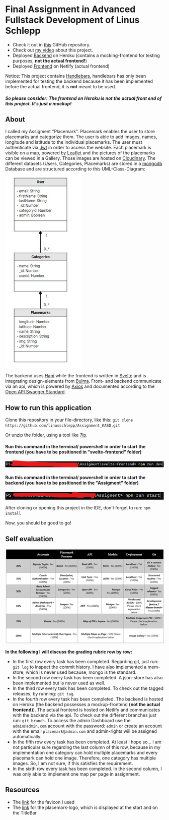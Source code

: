 # Final Assignment in Advanced Fullstack Development of Linus Schlepp 


* Check it out in [this](https://github.com/linusschlepp/Assignment_KASD) GitHub repository. <br>
* Check out [my video](https://www.youtube.com/watch?v=ve4w8w2bVUw&ab_channel=LinusSchlepp) about this project.
* Deployed [Backend](https://polar-bayou-58717.herokuapp.com) on Heroku (contains a mocking-frontend for testing purposes, **not the actual frontend!**)
* Deployed [Frontend](https://timely-crisp-7c2172.netlify.app) on Netlify (actual frontend)

 Notice: This project contains [Handlebars](https://handlebarsjs.com/), handlebars has only been implemented for testing the backend because it has been implemented before the actual frontend, it is **not** meant to be used.
##### So please consider: The frontend on Heroku is not the actual front end of this project. It's just a mockup!

## About

I called my Assigment "Placemark". Placemark enables the user to store placemarks and categorize them. The user is able to add images, names,
longitude and latitude to the individual placemarks. The user must authenticate via [Jwt](https://jwt.io/) in order to access the website. Each placemark is visible on a map, powered by [Leaflet](https://leafletjs.com/) and the pictures of the placemarks can be viewed in a Gallery. 
Those images are hosted on [Cloudinary](https://cloudinary.com/). The different datasets (Users, Categories, Placemarks) are stored in a [mongodb](https://www.mongodb.com/cloud/atlas/lp/try2-de?utm_source=google&utm_campaign=gs_emea_germany_search_core_brand_atlas_desktop&utm_term=mongodb&utm_medium=cpc_paid_search&utm_ad=e&utm_ad_campaign_id=12212624524&adgroup=115749704783&gclid=CjwKCAjw77WVBhBuEiwAJ-YoJLefdXwJTXGPbzm2Jx-LqjGXi4lQbZ_K4sKP8Xt6PYSBFs7RzEDIThoCRB8QAvD_BwE)
Database and are structured according to this UML-Class-Diagram: <br>
![](https://github.com/linusschlepp/Assignment_KASD/blob/master/svelte-frontend/src/assets/uml_diagramm.jpg)


The backend uses [Hapi](https://hapi.dev/) while the frontend is written in [Svelte](https://svelte.dev/) and is integrating design-elements from [Bulma](https://bulma.io/). Front- and backend communicate via an api, which is powered by [Axios](https://github.com/axios/axios)
and documented according to the [Open API Swagger Standard](https://www.openapis.org/).



## How to run this application 

Clone this repository in your file-directory, like this: ``git clone https://github.com/linusschlepp/Assignment_KASD.git``

Or unzip the folder, using a tool like [7ip](https://www.7-zip.de/).

#### Run this command in the terminal/ powershell in order to start the frontend (you have to be positioned in "svelte-frontend" folder)
![](https://github.com/linusschlepp/Assignment_KASD/blob/master/svelte-frontend/src/assets/start_frontend.jpg)

#### Run this command in the terminal/ powershell in order to start the backend (you have to be positioned in the "Assigment" folder)
![](https://github.com/linusschlepp/Assignment_KASD/blob/master/svelte-frontend/src/assets/start_backend.jpg)

After cloning or opening this project in the IDE, don't forget to run: ``npm install``

Now, you should be good to go!

## Self evaluation
![](https://github.com/linusschlepp/Assignment_KASD/blob/master/svelte-frontend/src/assets/grading_rubric.jpg)

**In the following I will discuss the grading rubric row by row:**

* In the first row every task has been completed. Regarding git, just run: ``git log`` to inspect the commit history. I have also implemented a mem-store, which is never used because, mongo is the standard.
* In the second row every task has been completed. A json-store has also been implemented but is never used as well. 
* In the third row every task has been completed. To check out the tagged releases, by running: ``git tag``.
* In the fourth row every task has been completed. The backend is hosted on Heroku (the backend possesses a mockup-frontend **(not the actual frontend)**). The actual frontend is hosted on Netlify and communicates with the backend via the api. To check out the different branches just run: ``git branch``. To access the admin Dashboard use the ```admin@admin.com``` account with the password: ```admin``` or  create an account with the email ```placemark@admin.com``` and admin-rights will be assigned automatically.
* In the fifth row every task has been completed. At least I hope so... I am not particular sure regarding the last column of this row, because in my implementation one category can hold multiple placemarks and every placemark can hold one image. Therefore, one category has multiple images. So, I am not sure, if this satisfies the requirement.
* In the sixth row every task has been completed. In the second column, I was only able to implement one map per page in assignment. 

## Resources

* The [link](https://icon-icons.com/de/symbol/anzeigen/42272) for the favicon I used
* The [link](https://icon-icons.com/de/symbol/Reisen-Karte-Lage-pin/109805) for the placemark-logo, which is displayed at the start and on the TitleBar
